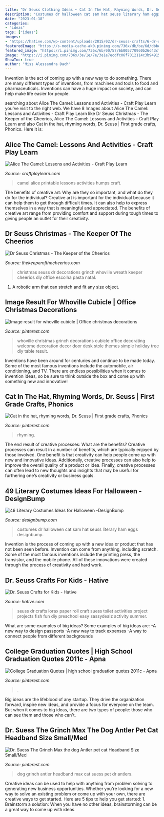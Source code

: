 ```yaml
---
title: "Dr Seuss Clothing Ideas ~ Cat In The Hat, Rhyming Words, Dr. Seuss"
description: "Costumes dr halloween cat sam hat seuss literary ham eggs designbump"
date: "2023-01-18"
categories:
- "ideas"
tags: ["ideas"]
images:
- "https://hative.com/wp-content/uploads/2015/02/dr-seuss-crafts/6-dr-seuss-crafts.jpg"
featuredImage: "https://s-media-cache-ak0.pinimg.com/736x/db/be/6d/dbbe6dd2b5cba45713c2b9e395f93a35.jpg"
featured_image: "https://i.pinimg.com/736x/6b/00/57/6b005770960b26c43cfd71f8b47ed16d--dog-antlers-cat-headband.jpg"
image: "https://i.pinimg.com/736x/3e/1e/7e/3e1e7ecdfc06f7012114c3b949157fe1--rhyming-words-dr-suess.jpg"
ShowToc: true
author: "Miss Alessandra Dach"
---
```



Invention is the act of coming up with a new way to do something. There are many different types of inventions, from machines and tools to food and pharmaceuticals. Inventions can have a huge impact on society, and can help make life easier for people.

	

		
searching about Alice The Camel: Lessons and Activities - Craft Play Learn you've visit to the right web. We have 8 Images about Alice The Camel: Lessons and Activities - Craft Play Learn like Dr Seuss Christmas - The Keeper of the Cheerios, Alice The Camel: Lessons and Activities - Craft Play Learn and also Cat in the hat, rhyming words, Dr. Seuss | First grade crafts, Phonics. Here it is:
		
    
## Alice The Camel: Lessons And Activities - Craft Play Learn

<img loading=lazy src="https://www.craftplaylearn.com/wp-content/uploads/2020/01/1.png" onerror="this.onerror=null;this.src='https://tse3.mm.bing.net/th?id=OIP.8D7jTbR2VvMNcHYMbjw9XgHaKe&amp;pid=15.1';" alt="Alice The Camel: Lessons and Activities - Craft Play Learn">

_Source: craftplaylearn.com_

>camel alice printable lessons activities humps craft. 

	

The benefits of creative art: Why are they so important, and what do they do for the individual?
Creative art is important for the individual because it can help them to get through difficult times. It can also help to express themselves in a way that is meaningful and appreciated. The benefits of creative art range from providing comfort and support during tough times to giving people an outlet for their creativity.

    
## Dr Seuss Christmas - The Keeper Of The Cheerios

<img loading=lazy src="http://www.thekeeperofthecheerios.com/wp-content/uploads/2013/12/c4-1.jpg" onerror="this.onerror=null;this.src='https://tse3.mm.bing.net/th?id=OIP.PzXvYtDB7T4a1WI_CqyZKgHaF5&amp;pid=15.1';" alt="Dr Seuss Christmas - The Keeper of the Cheerios">

_Source: thekeeperofthecheerios.com_

>christmas seuss dr decorations grinch whoville wreath keeper cheerios diy office escolha pasta natal. 

	

1. A robotic arm that can stretch and fit any size object.

    
## Image Result For Whoville Cubicle | Office Christmas Decorations

<img loading=lazy src="https://i.pinimg.com/736x/f3/cd/83/f3cd830cd17bd12f9705ccc27326765c.jpg" onerror="this.onerror=null;this.src='https://tse1.mm.bing.net/th?id=OIP.Oj1Pm0rORRamu9z3D9merwHaJ4&amp;pid=15.1';" alt="Image result for whoville cubicle | Office christmas decorations">

_Source: pinterest.com_

>whoville christmas grinch decorations cubicle office decorating welcome decoration decor door desk stole themes simple holiday tree diy table result. 

	

Inventions have been around for centuries and continue to be made today. Some of the most famous inventions include the automobile, air conditioning, and TV. There are endless possibilities when it comes to invention ideas, so be sure to think outside the box and come up with something new and innovative!

    
## Cat In The Hat, Rhyming Words, Dr. Seuss | First Grade Crafts, Phonics

<img loading=lazy src="https://i.pinimg.com/736x/3e/1e/7e/3e1e7ecdfc06f7012114c3b949157fe1--rhyming-words-dr-suess.jpg" onerror="this.onerror=null;this.src='https://tse3.mm.bing.net/th?id=OIP.50aRunmKsNvFavrCrFPLxQHaJ3&amp;pid=15.1';" alt="Cat in the hat, rhyming words, Dr. Seuss | First grade crafts, Phonics">

_Source: pinterest.com_

>rhyming. 

	

The end result of creative processes: What are the benefits?
Creative processes can result in a number of benefits, which are typically enjoyed by those involved. One benefit is that creativity can help people come up with new and innovative ideas. Additionally, creative processes can also help to improve the overall quality of a product or idea. Finally, creative processes can often lead to new thoughts and insights that may be useful for furthering one’s creativity or business goals.

    
## 49 Literary Costumes Ideas For Halloween -DesignBump

<img loading=lazy src="http://cdn.designbump.com/wp-content/uploads/2015/09/enhanced-18485-1443030430-1.jpg" onerror="this.onerror=null;this.src='https://tse4.mm.bing.net/th?id=OIP.8_TmX7H-FROFMsrhEwVnKQHaK6&amp;pid=15.1';" alt="49 Literary Costumes Ideas for Halloween -DesignBump">

_Source: designbump.com_

>costumes dr halloween cat sam hat seuss literary ham eggs designbump. 

	

Invention is the process of coming up with a new idea or product that has not been seen before. Invention can come from anything, including scratch. Some of the most famous inventions include the printing press, the transistor, and the mobile phone. All of these innovations were created through the process of creativity and hard work.

    
## Dr. Seuss Crafts For Kids - Hative

<img loading=lazy src="https://hative.com/wp-content/uploads/2015/02/dr-seuss-crafts/6-dr-seuss-crafts.jpg" onerror="this.onerror=null;this.src='https://tse4.mm.bing.net/th?id=OIP.7TrwoTm7r1NVi-VjS1p3VwHaS_&amp;pid=15.1';" alt="Dr. Seuss Crafts for Kids - Hative">

_Source: hative.com_

>seuss dr crafts lorax paper roll craft suess toilet activities project projects fish fun diy preschool easy sassydealz activity summer. 

	

What are some examples of big ideas?
Some examples of big ideas are: 
-A new way to design passports 
-A new way to track expenses 
-A way to connect people from different backgrounds

    
## College Graduation Quotes | High School Graduation Quotes 2011c - Apna

<img loading=lazy src="https://s-media-cache-ak0.pinimg.com/736x/db/be/6d/dbbe6dd2b5cba45713c2b9e395f93a35.jpg" onerror="this.onerror=null;this.src='https://tse4.mm.bing.net/th?id=OIP.lL-4lvnESq6xwZzEf_KOIQHaFj&amp;pid=15.1';" alt="College Graduation Quotes | high school graduation quotes 2011c - Apna">

_Source: pinterest.com_

>. 

	

Big ideas are the lifeblood of any startup. They drive the organization forward, inspire new ideas, and provide a focus for everyone on the team. But when it comes to big ideas, there are two types of people: those who can see them and those who can't. 

    
## Dr. Suess The Grinch Max The Dog Antler Pet Cat Headband Size Small/Med

<img loading=lazy src="https://i.pinimg.com/736x/6b/00/57/6b005770960b26c43cfd71f8b47ed16d--dog-antlers-cat-headband.jpg" onerror="this.onerror=null;this.src='https://tse4.mm.bing.net/th?id=OIP.K70il9t6M1iezibyyl8qqQHaK-&amp;pid=15.1';" alt="Dr. Suess The Grinch Max the dog Antler pet cat Headband Size Small/Med">

_Source: pinterest.com_

>dog grinch antler headband max cat suess pet dr antlers. 

	

Creative ideas can be used to help with anything from problem solving to generating new business opportunities. Whether you're looking for a new way to solve an existing problem or come up with your own, there are creative ways to get started. Here are 5 tips to help you get started: 1. Brainstorm a solution: When you have no other ideas, brainstorming can be a great way to come up with ideas.

